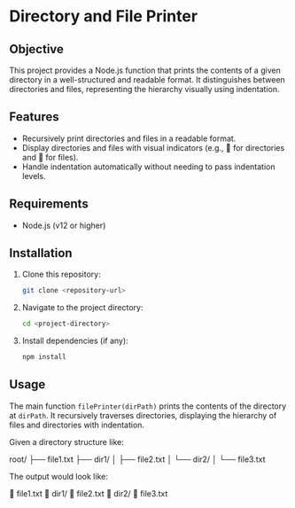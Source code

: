 # Directory and File Printer

## Objective

This project provides a Node.js function that prints the contents of a given directory in a well-structured and readable format. It distinguishes between directories and files, representing the hierarchy visually using indentation.

## Features

- Recursively print directories and files in a readable format.
- Display directories and files with visual indicators (e.g., 📁 for directories and 📄 for files).
- Handle indentation automatically without needing to pass indentation levels.

## Requirements

- Node.js (v12 or higher)

## Installation

1. Clone this repository:

    ```bash
    git clone <repository-url>
    ```

2. Navigate to the project directory:

    ```bash
    cd <project-directory>
    ```

3. Install dependencies (if any):

    ```bash
    npm install
    ```

## Usage

The main function `filePrinter(dirPath)` prints the contents of the directory at `dirPath`. It recursively traverses directories, displaying the hierarchy of files and directories with indentation.

Given a directory structure like:

root/
  ├── file1.txt
  ├── dir1/
  │   ├── file2.txt
  │   └── dir2/
  │       └── file3.txt


The output would look like:

📄 file1.txt
📁 dir1/
  📄 file2.txt
  📁 dir2/
    📄 file3.txt

